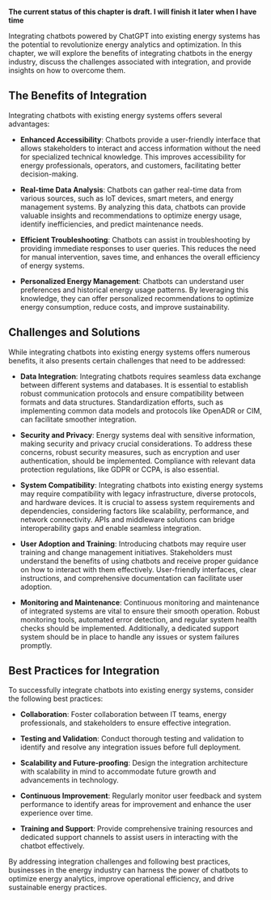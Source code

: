 **The current status of this chapter is draft. I will finish it later when I have time**

Integrating chatbots powered by ChatGPT into existing energy systems has the potential to revolutionize energy analytics and optimization. In this chapter, we will explore the benefits of integrating chatbots in the energy industry, discuss the challenges associated with integration, and provide insights on how to overcome them.

**The Benefits of Integration**
-------------------------------

Integrating chatbots with existing energy systems offers several advantages:

* **Enhanced Accessibility**: Chatbots provide a user-friendly interface that allows stakeholders to interact and access information without the need for specialized technical knowledge. This improves accessibility for energy professionals, operators, and customers, facilitating better decision-making.

* **Real-time Data Analysis**: Chatbots can gather real-time data from various sources, such as IoT devices, smart meters, and energy management systems. By analyzing this data, chatbots can provide valuable insights and recommendations to optimize energy usage, identify inefficiencies, and predict maintenance needs.

* **Efficient Troubleshooting**: Chatbots can assist in troubleshooting by providing immediate responses to user queries. This reduces the need for manual intervention, saves time, and enhances the overall efficiency of energy systems.

* **Personalized Energy Management**: Chatbots can understand user preferences and historical energy usage patterns. By leveraging this knowledge, they can offer personalized recommendations to optimize energy consumption, reduce costs, and improve sustainability.

**Challenges and Solutions**
----------------------------

While integrating chatbots into existing energy systems offers numerous benefits, it also presents certain challenges that need to be addressed:

* **Data Integration**: Integrating chatbots requires seamless data exchange between different systems and databases. It is essential to establish robust communication protocols and ensure compatibility between formats and data structures. Standardization efforts, such as implementing common data models and protocols like OpenADR or CIM, can facilitate smoother integration.

* **Security and Privacy**: Energy systems deal with sensitive information, making security and privacy crucial considerations. To address these concerns, robust security measures, such as encryption and user authentication, should be implemented. Compliance with relevant data protection regulations, like GDPR or CCPA, is also essential.

* **System Compatibility**: Integrating chatbots into existing energy systems may require compatibility with legacy infrastructure, diverse protocols, and hardware devices. It is crucial to assess system requirements and dependencies, considering factors like scalability, performance, and network connectivity. APIs and middleware solutions can bridge interoperability gaps and enable seamless integration.

* **User Adoption and Training**: Introducing chatbots may require user training and change management initiatives. Stakeholders must understand the benefits of using chatbots and receive proper guidance on how to interact with them effectively. User-friendly interfaces, clear instructions, and comprehensive documentation can facilitate user adoption.

* **Monitoring and Maintenance**: Continuous monitoring and maintenance of integrated systems are vital to ensure their smooth operation. Robust monitoring tools, automated error detection, and regular system health checks should be implemented. Additionally, a dedicated support system should be in place to handle any issues or system failures promptly.

**Best Practices for Integration**
----------------------------------

To successfully integrate chatbots into existing energy systems, consider the following best practices:

* **Collaboration**: Foster collaboration between IT teams, energy professionals, and stakeholders to ensure effective integration.

* **Testing and Validation**: Conduct thorough testing and validation to identify and resolve any integration issues before full deployment.

* **Scalability and Future-proofing**: Design the integration architecture with scalability in mind to accommodate future growth and advancements in technology.

* **Continuous Improvement**: Regularly monitor user feedback and system performance to identify areas for improvement and enhance the user experience over time.

* **Training and Support**: Provide comprehensive training resources and dedicated support channels to assist users in interacting with the chatbot effectively.

By addressing integration challenges and following best practices, businesses in the energy industry can harness the power of chatbots to optimize energy analytics, improve operational efficiency, and drive sustainable energy practices.
